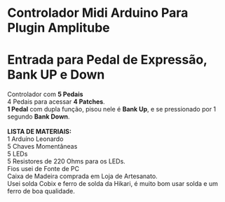 # Controlador Midi Arduino Para Plugin Amplitube
# Entrada para Pedal de Expressão, Bank UP e Down
Controlador com <b>5 Pedais</b><br>
4 Pedais para acessar <b>4 Patches</b>.<br>
<b>1 Pedal</b> com dupla função, pisou nele é <b>Bank Up</b>, e se pressionado por 1 segundo <b>Bank Down</b>.<br>
<br>
<b>LISTA DE MATERIAIS:</b><br>
1 Arduíno Leonardo<br>
5 Chaves Momentâneas<br>
5 LEDs<br>
5 Resistores de 220 Ohms para os LEDs.<br>
Fios usei de Fonte de PC<br>
Caixa de Madeira comprada em Loja de Artesanato.
<br>
Usei solda Cobix e ferro de solda da Hikari, é muito bom usar solda e um ferro de boa qualidade.<br>
